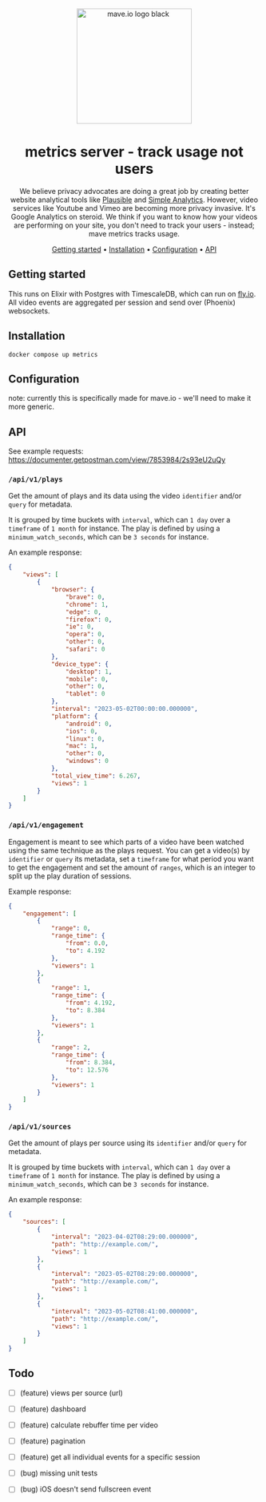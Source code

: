 <div align="center">
<br>
<p>
  <a href="https://mave.io">
    <img src="https://mave.io/images/logo.svg" alt="mave.io logo black" style="width: 230px;">
  </a>
</p>

# metrics server - track usage not users

We believe privacy advocates are doing a great job by creating better website analytical tools like [Plausible](https://plausible.io/) and [Simple Analytics](https://www.simpleanalytics.com/). However, video services like Youtube and Vimeo are becoming more privacy invasive. It's Google Analytics on steroid. We think if you want to know how your videos are performing on your site, you don't need to track your users - instead; mave metrics tracks usage.

[Getting started](#getting-started) •
[Installation](#installation) •
[Configuration](#configuration) •
[API](#API)

</div>

## Getting started

This runs on Elixir with Postgres with TimescaleDB, which can run on [fly.io](https://fly.io). All video events are aggregated per session and send over (Phoenix) websockets.

## Installation

`docker compose up metrics`

## Configuration

note: currently this is specifically made for mave.io - we'll need to make it more generic.

## API

See example requests: https://documenter.getpostman.com/view/7853984/2s93eU2uQy

### `/api/v1/plays`

Get the amount of plays and its data using the video `identifier` and/or `query` for metadata.

It is grouped by time buckets with `interval`, which can `1 day` over a `timeframe` of `1 month` for instance. The play is defined by using a `minimum_watch_seconds`, which can be `3 seconds` for instance.

An example response:

```json
{
    "views": [
        {
            "browser": {
                "brave": 0,
                "chrome": 1,
                "edge": 0,
                "firefox": 0,
                "ie": 0,
                "opera": 0,
                "other": 0,
                "safari": 0
            },
            "device_type": {
                "desktop": 1,
                "mobile": 0,
                "other": 0,
                "tablet": 0
            },
            "interval": "2023-05-02T00:00:00.000000",
            "platform": {
                "android": 0,
                "ios": 0,
                "linux": 0,
                "mac": 1,
                "other": 0,
                "windows": 0
            },
            "total_view_time": 6.267,
            "views": 1
        }
    ]
}
```

### `/api/v1/engagement`

Engagement is meant to see which parts of a video have been watched using the same technique as the plays request. You can get a video(s) by `identifier` or `query` its metadata, set a `timeframe` for what period you want to get the engagement and set the amount of `ranges`, which is an integer to split up the play duration of sessions.

Example response:

```json
{
    "engagement": [
        {
            "range": 0,
            "range_time": {
                "from": 0.0,
                "to": 4.192
            },
            "viewers": 1
        },
        {
            "range": 1,
            "range_time": {
                "from": 4.192,
                "to": 8.384
            },
            "viewers": 1
        },
        {
            "range": 2,
            "range_time": {
                "from": 8.384,
                "to": 12.576
            },
            "viewers": 1
        }
    ]
}
```

### `/api/v1/sources`

Get the amount of plays per source using its `identifier` and/or `query` for metadata.

It is grouped by time buckets with `interval`, which can `1 day` over a `timeframe` of `1 month` for instance. The play is defined by using a `minimum_watch_seconds`, which can be `3 seconds` for instance.

An example response:

```json
{
    "sources": [
        {
            "interval": "2023-04-02T08:29:00.000000",
            "path": "http://example.com/",
            "views": 1
        },
        {
            "interval": "2023-05-02T08:29:00.000000",
            "path": "http://example.com/",
            "views": 1
        },
        {
            "interval": "2023-05-02T08:41:00.000000",
            "path": "http://example.com/",
            "views": 1
        }
    ]
}
```


## Todo

- [ ] (feature) views per source (url)

- [ ] (feature) dashboard
- [ ] (feature) calculate rebuffer time per video
- [ ] (feature) pagination
- [ ] (feature) get all individual events for a specific session

- [ ] (bug) missing unit tests
- [ ] (bug) iOS doesn't send fullscreen event

